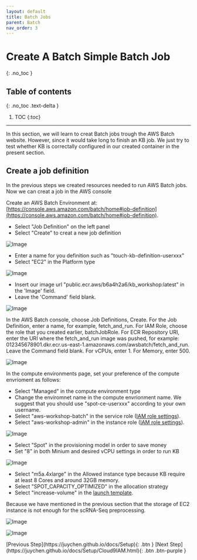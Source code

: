 ```yaml
---
layout: default
title: Batch Jobs
parent: Batch
nav_order: 3
---
```


# Create A Batch Simple Batch Job
{: .no_toc }

## Table of contents
{: .no_toc .text-delta }

1. TOC
{:toc}

---

In this section, we will learn to creat Batch jobs trough the AWS Batch website. However, since it would take long to finish an KB job. We just try to test whether KB is correctally configured in our created container in the present section.

## Create a job definition
In the previous steps we created resources needed to run AWS Batch jobs. Now we can creat a job in the AWS console

Create an AWS Batch Environment at: [https://console.aws.amazon.com/batch/home#job-definition](https://console.aws.amazon.com/batch/home#job-definition). 

- Select "Job Definition" on the left panel
- Select "Create" to creat a new job definition

![Image](../../src/img/Batch/Batch-job1.jpg)

- Enter a name for you definition such as "touch-kb-definition-userxxx"
- Select "EC2" in the Platform type

![Image](../../src/img/Batch/Batch-job2.jpg)

- Insert our image url "public.ecr.aws/b6a4h2a6/kb_workshop:latest" in the 'Image' field.
- Leave the 'Command' field blank.


![Image](../../src/img/Batch/Batch-job3.jpg)



In the AWS Batch console, choose Job Definitions, Create.
For the Job Definition, enter a name, for example, fetch_and_run.
For IAM Role, choose the role that you created earlier, batchJobRole.
For ECR Repository URI, enter the URI where the fetch_and_run image was pushed, for example: 012345678901.dkr.ecr.us-east-1.amazonaws.com/awsbatch/fetch_and_run.
Leave the Command field blank.
For vCPUs, enter 1. For Memory, enter 500.




![Image](../../src/img/Batch/Batch-env1.jpg)

In the compute environments page, set your preference of the compute envrioment as follows:
- Select "Managed" in the compute environment type
- Change the enviromnet name in the compute envrionment name. We suggest that you should use "spot-ce-userxxx" according to your own username.
- Select "aws-workshop-batch" in the service role ([IAM role settings](https://juychen.github.io/docs/10_Supplementary/IAMsettings.html)). 
- Select "aws-workshop-admin" in the instance role ([IAM role settings](https://juychen.github.io/docs/10_Supplementary/IAMsettings.html)). 

![Image](../../src/img/Batch/Batch-env2.jpg)

- Select "Spot" in the provisioning model in order to save money
- Set "8" in both Minium and desired vCPU settings in order to run KB

![Image](../../src/img/Batch/Batch-env3.jpg)

- Select "m5a.4xlarge" in the Allowed instance type because KB require at least 8 Cores and around 32GB memory.
- Select "SPOT_CAPACITY_OPTIMIZED" in the allocation strategy
- Select "increase-volume" in the  [launch template](https://juychen.github.io/docs/10_Supplementary/Launchtemp.html). 
 

Because we have mentioned in the previous section that the storage of EC2 instance is not enough for the scRNA-Seq preprocessing. 

![Image](../../src/img/Batch/Batch-env3.1.jpg)

![Image](../../src/img/Batch/Batch-env4.jpg)


<div class="code-example" markdown="1">
[Previous Step](https://juychen.github.io/docs/Setup){: .btn }
[Next Step](https://juychen.github.io/docs/Setup/Cloud9IAM.html){: .btn .btn-purple }
</div>

